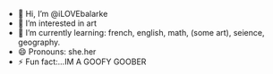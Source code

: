 - 👋 Hi, I’m @iLOVEbalarke
- 👀 I’m interested in art
- 🌱 I’m currently learning: french, english, math, (some  art), seience, geography.  
- 😄 Pronouns: she.her
- ⚡ Fun fact:...IM A GOOFY GOOBER 

<!---
iLOVEbalarke/iLOVEbalarke is a ✨ special ✨ repository because its `README.md` (this file) appears on your GitHub profile.
You can click the Preview link to take a look at your changes.
--->
